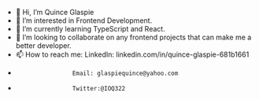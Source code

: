- 👋 Hi, I’m Quince Glaspie
- 👀 I’m interested in Frontend Development.
- 🌱 I’m currently learning TypeScript and React.
- 💞️ I’m looking to collaborate on any frontend projects that can make me a better developer.
- 📫 How to reach me:
                      LinkedIn: linkedin.com/in/quince-glaspie-681b1661
-                     Email: glaspiequince@yahoo.com
-                     Twitter:@IOQ322

<!---
Quince322/Quince322 is a ✨ special ✨ repository because its `README.md` (this file) appears on your GitHub profile.
You can click the Preview link to take a look at your changes.
--->
